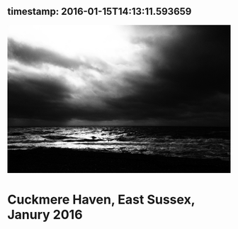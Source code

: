 timestamp: 2016-01-15T14:13:11.593659
---

![b8f1ca](/b8f1ca.jpeg)

# Cuckmere Haven, East Sussex, Janury 2016
